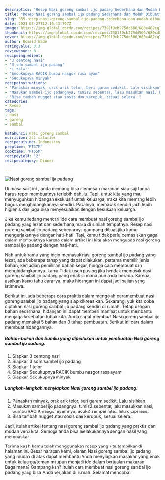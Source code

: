 ```yaml
---
description: "Resep Nasi goreng sambal ijo padang Sederhana dan Mudah Dibuat"
title: "Resep Nasi goreng sambal ijo padang Sederhana dan Mudah Dibuat"
slug: 355-resep-nasi-goreng-sambal-ijo-padang-sederhana-dan-mudah-dibuat
date: 2021-03-27T12:10:43.797Z
image: https://img-global.cpcdn.com/recipes/7301f9cb275dd506/680x482cq70/nasi-goreng-sambal-ijo-padang-foto-resep-utama.jpg
thumbnail: https://img-global.cpcdn.com/recipes/7301f9cb275dd506/680x482cq70/nasi-goreng-sambal-ijo-padang-foto-resep-utama.jpg
cover: https://img-global.cpcdn.com/recipes/7301f9cb275dd506/680x482cq70/nasi-goreng-sambal-ijo-padang-foto-resep-utama.jpg
author: Ronald Wade
ratingvalue: 3.3
reviewcount: 8
recipeingredient:
- "3 centong nasi"
- "3 sdm sambel ijo padang"
- "1 telor"
- "Secukupnya RACIK bumbu nasgor rasa ayam"
- "Secukupnya minyak"
recipeinstructions:
- "Panaskan minyak, orak arik telor, beri garam sedikit. Lalu sisihkan"
- "Masukan sambel ijo padangnya, tumis2 sebentar, lalu masukkan nasi, bumbu RACIK nasgor ayamnya, aduk2 sampai rata.. lalu cicipi rasa."
- "Bisa tambah nugget atau sosis dan kerupuk, sesuai selera.."
categories:
- Resep
tags:
- nasi
- goreng
- sambal

katakunci: nasi goreng sambal 
nutrition: 241 calories
recipecuisine: Indonesian
preptime: "PT37M"
cooktime: "PT55M"
recipeyield: "2"
recipecategory: Dinner

---
```



![Nasi goreng sambal ijo padang](https://img-global.cpcdn.com/recipes/7301f9cb275dd506/680x482cq70/nasi-goreng-sambal-ijo-padang-foto-resep-utama.jpg)

Di masa  saat ini , anda memang bisa memesan makanan siap saji tanpa harus repot membuatnya terlebih dahulu. Tapi, untuk kita yang mau menyuguhkan hidangan eksklusif untuk keluarga, maka kita memang lebih bagus menghidangkannya sendiri. Pasalnya, memasak sendiri jauh lebih higienis dan juga bisa menyesuaikan dengan kesukaan keluarga.

Jika kamu sedang mencari ide cara membuat nasi goreng sambal ijo padang yang lezat dan sederhana,maka di sinilah tempatnya. Resep nasi goreng sambal ijo padang  sebenarnya gampang dibuat jika kamu mengerjakannya dengan hati-hati. Tapi, kamu tidak perlu cemas akan gagal dalam membuatnya 
karena dalam artikel ini kita akan mengupas nasi goreng sambal ijo padang dengan hati-hati.  



Nah untuk kamu yang ingin memasak nasi goreng sambal ijo padang yang lezat, ada beberapa tahap yang dapat dilakukan, pertama memilih jenis bahan, kemudian pemilihan bahan segar, hingga cara membuat dan menghidangkannya. kamu Tidak usah pusing jika hendak memasak nasi goreng sambal ijo padang yang enak di mana pun anda berada. Karena, asalkan kamu  tahu caranya, maka hidangan ini dapat jadi sajian yang istimewa.

Berikut ini, ada beberapa cara praktis  dalam mengolah caramembuat nasi goreng sambal ijo padang yang siap dikreasikan. Sekarang, yuk kita coba ciptakan nasi goreng sambal ijo padang sendiri di rumah. Tetap dengan bahan sederhana, hidangan ini dapat memberi manfaat untuk membantu menjaga kesehatan tubuh kita. Anda dapat membuat Nasi goreng sambal ijo padang memakai 5 bahan dan 3 tahap pembuatan. Berikut ini cara dalam membuat hidangannya.

<!--inarticleads1-->

##### Bahan-bahan dan bumbu yang diperlukan untuk pembuatan Nasi goreng sambal ijo padang:

1. Siapkan 3 centong nasi
1. Siapkan 3 sdm sambel ijo padang
1. Siapkan 1 telor
1. Siapkan Secukupnya RACIK bumbu nasgor rasa ayam
1. Siapkan Secukupnya minyak




<!--inarticleads2-->

##### Langkah-langkah menyiapkan Nasi goreng sambal ijo padang:

1. Panaskan minyak, orak arik telor, beri garam sedikit. Lalu sisihkan
1. Masukan sambel ijo padangnya, tumis2 sebentar, lalu masukkan nasi, bumbu RACIK nasgor ayamnya, aduk2 sampai rata.. lalu cicipi rasa.
1. Bisa tambah nugget atau sosis dan kerupuk, sesuai selera..




Jadi, itulah artikel tentang  nasi goreng sambal ijo padang  yang praktis dan mudah versi kita. Semoga anda bisa melakukannya dengan hasil yang memuaskan. 

Terima kasih kamu telah menggunakan resep yang kita tampilkan di halaman ini. Besar harapan kami, olahan  Nasi goreng sambal ijo padang yang mudah di atas dapat membantu Anda menyiapkan masakan yang enak untuk keluarga/teman maupun menjadi ide dalam berjualan makanan. Bagaimana? Gampang kan? Itulah cara membuat nasi goreng sambal ijo padang yang bisa Anda kerjakan di rumah. Selamat mencoba!

